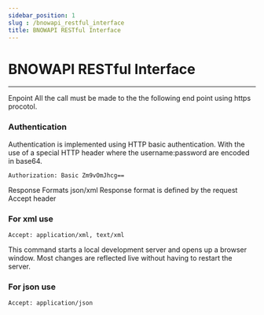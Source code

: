 ```yaml
---
sidebar_position: 1
slug : /bnowapi_restful_interface
title: BNΟWAPI RESTful Interface
---
```

#  BNΟWAPI RESTful Interface 
---


Enpoint
All the call must be made to the the following end point using https procotol.
### Authentication
Authentication is implemented using HTTP basic authentication. With the use of a special HTTP header where the username:password are encoded in base64.
```
Authorization: Basic Zm9vOmJhcg==
```
Response Formats json/xml
Response format is defined by the request Accept header
###  For xml use 

```
Accept: application/xml, text/xml
```

This command starts a local development server and opens up a browser window. Most changes are reflected live without having to restart the server.

###  For json use 

```
Accept: application/json
```


